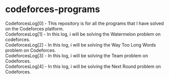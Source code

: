 # codeforces-programs
CodeforcesLog[0] - This repository is for all the programs that I have solved on the Codeforces platform. <br/>
CodeforcesLog[1] - In this log, i will be solving the Watermelon problem on codeforces. <br/>
CodeforcesLog[2] - In this log, i will be solving the Way Too Long Words problem on Codeforces. <br/>
CodeforcesLog[3] - In this log, i will be solving the Team problem on Codeforces. <br/>
CodeforcesLog[4] - In this log, i will be solving the Next Round problem on Codeforces. <br/>

